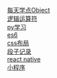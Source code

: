 <a href="https://github.com/qw789/blogs/issues/1">每天学点Object</a><br/>
<a href="https://github.com/qw789/blogs/issues/2">逻辑运算符</a><br/>
<a href="https://github.com/qw789/blogs/issues/3">py学习</a><br/>
<a href="https://github.com/qw789/blogs/issues/4">es6</a><br/>
<a href="https://github.com/qw789/blogs/issues/5">css布局</a><br>
<a href="https://github.com/qw789/blogs/issues/6">段子记录</a><br>
<a href="https://github.com/qw789/blogs/issues/7">react native</a><br>
<a href="https://github.com/qw789/blogs/issues/8">小程序</a><br>
